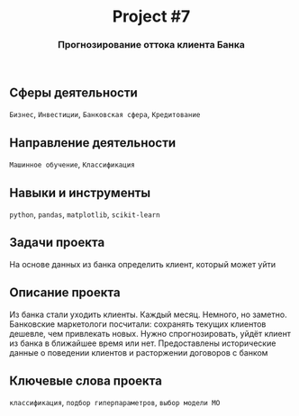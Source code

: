 <h1 align="center">  
  Project #7 
</h1> 

<h3 align="center"> Прогнозирование оттока клиента Банка </h3>
<br>

## Сферы деятельности
`Бизнес`, `Инвестиции`, `Банковская сфера`, `Кредитование`

## Направление деятельности
`Машинное обучение`, `Классификация`

## Навыки и инструменты
`python`, `pandas`, `matplotlib`, `scikit-learn`

## Задачи проекта
На основе данных из банка определить клиент, который может уйти

## Описание проекта
Из банка стали уходить клиенты. Каждый месяц. Немного, но заметно. Банковские маркетологи посчитали: сохранять текущих клиентов дешевле, чем привлекать новых.
Нужно спрогнозировать, уйдёт клиент из банка в ближайшее время или нет. Предоставлены исторические данные о поведении клиентов и расторжении договоров с банком

## Ключевые слова проекта
`классификация`, `подбор гиперпараметров`, `выбор модели МО`
